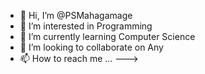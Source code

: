 - 👋 Hi, I’m @PSMahagamage
- 👀 I’m interested in Programming 
- 🌱 I’m currently learning Computer Science
- 💞️ I’m looking to collaborate on Any 
- 📫 How to reach me ...
--->
